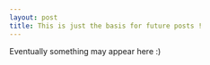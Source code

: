 ```yaml
---
layout: post
title: This is just the basis for future posts !
---
```


Eventually something may appear here :)
